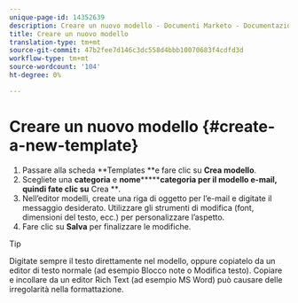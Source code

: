 ```yaml
---
unique-page-id: 14352639
description: Creare un nuovo modello - Documenti Marketo - Documentazione prodotto
title: Creare un nuovo modello
translation-type: tm+mt
source-git-commit: 47b2fee7d146c3dc558d4bbb10070683f4cdfd3d
workflow-type: tm+mt
source-wordcount: '104'
ht-degree: 0%

---
```



# Creare un nuovo modello {#create-a-new-template}

1. Passare alla scheda **Templates **e fare clic su **Crea modello**.
1. Scegliete una **categoria** e **nome*********categoria per il modello e-mail, quindi fate clic su** Crea ***.*
1. Nell’editor modelli, create una riga di oggetto per l’e-mail e digitate il messaggio desiderato. Utilizzare gli strumenti di modifica (font, dimensioni del testo, ecc.) per personalizzare l’aspetto.
1. Fare clic su **Salva** per finalizzare le modifiche.

>[!TIP]
>
>Digitate sempre il testo direttamente nel modello, oppure copiatelo da un editor di testo normale (ad esempio Blocco note o Modifica testo). Copiare e incollare da un editor Rich Text (ad esempio MS Word) può causare delle irregolarità nella formattazione.

